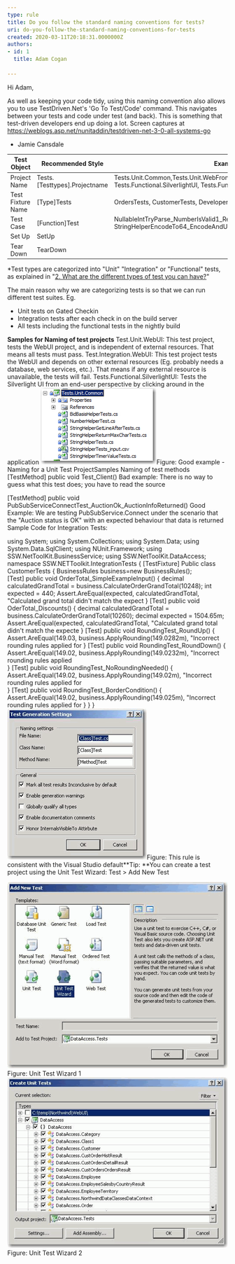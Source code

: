 ```yaml
---
type: rule
title: Do you follow the standard naming conventions for tests?
uri: do-you-follow-the-standard-naming-conventions-for-tests
created: 2020-03-11T20:18:31.0000000Z
authors:
- id: 1
  title: Adam Cogan

---
```


 
Hi Adam,

As well as keeping your code tidy, using this naming convention also allows you to use TestDriven.Net's 'Go To Test/Code' command.
This navigates between your tests and code under test (and back). This is something that test-driven developers end up doing a lot.
Screen captures at https://weblogs.asp.net/nunitaddin/testdriven-net-3-0-all-systems-go

- Jamie Cansdale
 

| **Test Object** | **Recommended Style** | **Example** |
| --- | --- | --- |
| Project Name | Tests.[Testtypes].Projectname | Tests.Unit.Common,Tests.Unit.WebFrontend,Test.Integration.MainWCFService<br>Tests.Functional.SilverlightUI, Tests.Functional.WebUI \* |
| Test Fixture Name | [Type]Tests | OrdersTests, CustomerTests, DeveloperTests |
| Test Case | [Function]Test | NullableIntTryParse\_NumberIsValid1\_Return1, StringHelperEncodeTo64\_EncodeAndUnencodeString\_ReturnSameString |
| Set Up | SetUp |   |
| Tear Down | TearDown |   |




\*Test types are categorized into "Unit" "Integration" or "Functional" tests, as explained in "[2. What are the different types of test you can have?](https://www.ssw.com.au/ssw/Standards/Rules/RulesToBetterUnitTests.aspx#TypesOfTests)"

The main reason why we are categorizing tests is so that we can run different test suites. Eg.

- Unit tests on Gated Checkin
- Integration tests after each check in on the build server
- All tests including the functional tests in the nightly build


**Samples for Naming of test projects**
Test.Unit.WebUI: This test project, tests the WebUI project, and is independent of external resources.
That means all tests must pass.
Test.Integration.WebUI: This test project tests the WebUI and depends on other external resources (Eg. probably needs a database, web services, etc.).
That means if any external resource is unavailable, the tests will fail.
Tests.Functional.SilverlightUI: Tests the Silverlight UI from an end-user perspective by clicking around in the application
![UnitTestsProject.jpg](UnitTestsProject.jpg)Figure: Good example - Naming for a Unit Test ProjectSamples Naming of test methods​​​
[TestMethod]
 public void Test\_Client()
Bad example: There is no way to guess what this test does; you have to read the source​​

[TestMethod]
 public void PubSubServiceConnectTest\_AuctionOk\_AuctionInfoReturned()
Good Example: We are testing PubSubSe​rvice.Connect under the scenario that the "Auction status is OK" with an expected behaviour that data is returned
Sample Code for Integration Tests:

using System;
using System.Collections;
using System.Data;
using System.Data.SqlClient;
using NUnit.Framework;
using SSW.NetToolKit.BusinessService;
using SSW.NetToolKit.DataAccess;
namespace SSW.NETToolkit.IntegrationTests
  {
  [TestFixture]
  Public class CustomerTests
    {
    BusinessRules business=new BusinessRules();     
    [Test]
    public void OrderTotal\_SimpleExampleInput()
        {
        decimal calculatedGrandTotal = business.CalculateOrderGrandTotal(10248);
        int expected = 440;
        Assert.AreEqual(expected, calculatedGrandTotal, "Calculated grand total didn't match the expect
        }
    [Test]
    public void OderTotal\_Discounts()
        {
        decimal calculatedGrandTotal = business.CalculateOrderGrandTotal(10260);
        decimal expected = 1504.65m;
        Assert.AreEqual(expected, calculatedGrandTotal, "Calculated grand total didn't match the expecte
        }
    [Test]
    public void RoundingTest\_RoundUp()
        {
        Assert.AreEqual(149.03, business.ApplyRounding(149.0282m), "Incorrect rounding rules applied for
        }
    [Test]
    public void RoundingTest\_RoundDown()
        {
        Assert.AreEqual(149.02, business.ApplyRounding(149.0232m), "Incorrect rounding rules applied     
        }
    [Test]
    public void RoundingTest\_NoRoundingNeeded()
        {
        Assert.AreEqual(149.02, business.ApplyRounding(149.02m), "Incorrect rounding rules applied for     
        }
    [Test]
    public void RoundingTest\_BorderCondition()
        {
        Assert.AreEqual(149.02, business.ApplyRounding(149.025m), "Incorrect rounding rules applied for
        }
    }
  }
 ​ ![TestGenerationSettings.gif](TestGenerationSettings.gif)Figure: This rule is consistent with the Visual Studio default**Tip: **You can create a test project using the Unit Test Wizard: Test > Add New Test

​​![AddNewTest.gif](AddNewTest.gif)Figure: Unit Test Wizard 1![CreateUnitTests.gif](CreateUnitTests.gif)Figure: Unit Test Wizard 2
